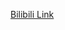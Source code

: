 [Bilibili Link](https://www.bilibili.com/video/BV1RVCNYDEhh/?vd_source=c801aa3fac0e6e97b0df71f74a8b25bd&__readwiseLocation=)